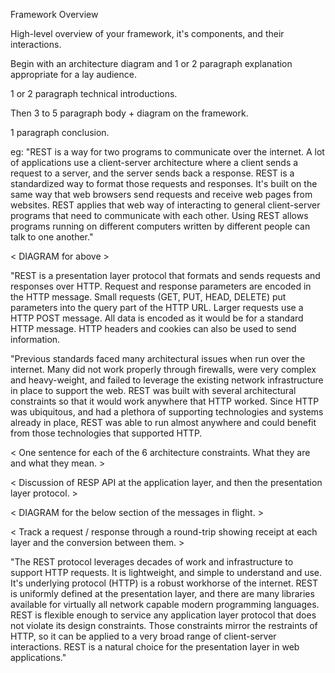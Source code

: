 Framework Overview

High-level overview of your framework, it's components, and their interactions.

Begin with an architecture diagram and 1 or 2 paragraph explanation appropriate for a lay audience.

1 or 2 paragraph technical introductions.

Then 3 to 5 paragraph body + diagram on the framework.

1 paragraph conclusion.

eg: "REST is a way for two programs to communicate over the internet. A lot of applications use a client-server architecture where a client sends a request to a server, and the server sends back a response. REST is a standardized way to format those requests and responses. It's built on the same way that web browsers send requests and receive web pages from websites. REST applies that web way of interacting to general client-server programs that need to communicate with each other. Using REST allows programs running on different computers written by different people can talk to one another."

< DIAGRAM for above >

"REST is a presentation layer protocol that formats and sends requests and responses over HTTP. Request and response parameters are encoded in the HTTP message. Small requests (GET, PUT, HEAD, DELETE) put parameters into the query part of the HTTP URL. Larger requests use a HTTP POST message. All data is encoded as it would be for a standard HTTP message. HTTP headers and cookies can also be used to send information.

"Previous standards faced many architectural issues when run over the internet. Many did not work properly through firewalls, were very complex and heavy-weight, and failed to leverage the existing network infrastructure in place to support the web. REST was built with several architectural constraints so that it would work anywhere that HTTP worked. Since HTTP was ubiquitous, and had a plethora of supporting technologies and systems already in place, REST was able to run almost anywhere and could benefit from those technologies that supported HTTP.

< One sentence for each of the 6 architecture constraints. What they are and what they mean. >

< Discussion of RESP API at the application layer, and then the presentation layer protocol. >

< DIAGRAM for the below section of the messages in flight. >

< Track a request / response through a round-trip showing receipt at each layer and the conversion between them. >

"The REST protocol leverages decades of work and infrastructure to support HTTP requests. It is lightweight, and simple to understand and use. It's underlying protocol (HTTP) is a robust workhorse of the internet. REST is uniformly defined at the presentation layer, and there are many libraries available for virtually all network capable modern programming languages.  REST is flexible enough to service any application layer protocol that does not violate its design constraints. Those constraints mirror the restraints of HTTP, so it can be applied to a very broad range of client-server interactions. REST is a natural choice for the presentation layer in web applications."
